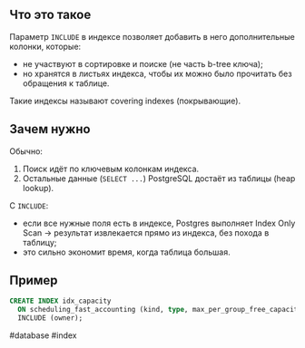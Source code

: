 ## Что это такое
Параметр `INCLUDE` в индексе позволяет добавить в него дополнительные колонки, которые:
- не участвуют в сортировке и поиске (не часть b-tree ключа);
- но хранятся в листьях индекса, чтобы их можно было прочитать без обращения к таблице.

Такие индексы называют covering indexes (покрывающие).

## Зачем нужно
Обычно:
1. Поиск идёт по ключевым колонкам индекса.
2. Остальные данные (`SELECT ...`) PostgreSQL достаёт из таблицы (heap lookup).

С `INCLUDE`:
- если все нужные поля есть в индексе, Postgres выполняет Index Only Scan → результат извлекается прямо из индекса, без похода в таблицу;
- это сильно экономит время, когда таблица большая.

## Пример
```sql
CREATE INDEX idx_capacity
  ON scheduling_fast_accounting (kind, type, max_per_group_free_capacity)
  INCLUDE (owner);
```

#database #index